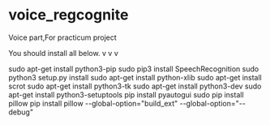 # voice_regcognite
Voice part,For practicum project

You should install all below.
    v
    v
    v

sudo apt-get install python3-pip
sudo pip3 install SpeechRecognition
sudo python3 setup.py install
sudo apt-get install python-xlib
sudo apt-get install scrot
sudo apt-get install python3-tk
sudo apt-get install python3-dev
sudo apt-get install python3-setuptools
pip install pyautogui
sudo pip install pillow
pip install pillow --global-option="build_ext" --global-option="--debug"
